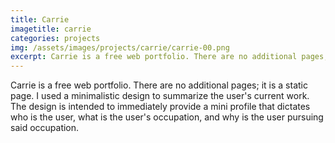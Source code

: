 ```yaml
---
title: Carrie
imagetitle: carrie
categories: projects
img: /assets/images/projects/carrie/carrie-00.png
excerpt: Carrie is a free web portfolio. There are no additional pages; it is a static page. I used a minimalistic design to summarize the user's current work...
---
```


Carrie is a free web portfolio. There are no additional pages; it is a static page. I used a minimalistic design to summarize the user's current work. The design is intended to immediately provide a mini profile that dictates who is the user, what is the user's occupation, and why is the user pursuing said occupation. 
